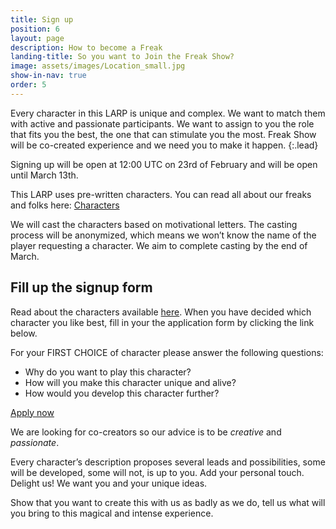 ```yaml
---
title: Sign up
position: 6
layout: page
description: How to become a Freak
landing-title: So you want to Join the Freak Show?
image: assets/images/Location_small.jpg
show-in-nav: true
order: 5
---
```


Every character in this LARP is unique and complex. We want to match them with
active and passionate participants. We want to assign to you the role that fits you the best, the one
that can stimulate you the most. Freak Show will be co-created experience and we need you to make it happen.
{:.lead}

Signing up will be open at 12:00 UTC on 23rd of February and will be open until March 13th.

This LARP uses pre-written characters. You can read all about our freaks and folks here: [Characters](/characters.html)


We will cast the characters based on motivational letters. The casting process will be anonymized, which means we won’t know the name of the player requesting a character. We aim to complete casting by the end of March.

## Fill up the signup form

<div class="row">

<div class="6u 12u$(small)" markdown="1">

Read about the characters available <a href="/characters.html">here</a>. When you have decided which character you like best, fill in your the application form by clicking the link below.

For your FIRST CHOICE of character please answer the following questions:

- Why do you want to play this character?
- How will you make this character unique and alive?
- How would you develop this character further?

<a href="https://goo.gl/forms/mObwTqPF1eoIPVs92" target="_blank" class="button next scrolly">Apply now</a>

</div>
<div class="6u 12u$(small)">
<div class="box"  markdown="1">

We are looking for co-creators so our advice is to be _creative_ and _passionate_.

Every character’s description proposes several leads and possibilities, some will be developed, some will not, is up to you.
Add your personal touch. Delight us! We want you and your unique ideas.

Show that you want to create this with us as badly as we do, tell us what will you bring to this magical and intense experience.

</div>
</div>
</div>
